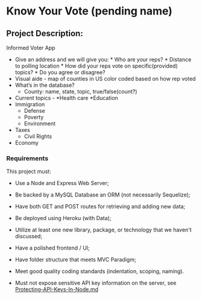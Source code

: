 # Know Your Vote (pending name)

## Project Description:

Informed Voter App
* Give an address and we will give you:	
		* Who are your reps?
		* Distance to polling location
		* How did your reps vote on specific(provided) topics?
			* Do you agree or disagree? 
* Visual aide - map of counties in US color coded based on how rep voted
* What’s in the database?
	* County: name, state, topic, true/false(count?)
* Current topics - 
	*Health care 
	*Education
* Immigration
	* Defense
	* Poverty
	* Environment
* Taxes
	* Civil Rights
* Economy



### Requirements

This project must:

* Use a Node and Express Web Server;

* Be backed by a MySQL Database an ORM (not necessarily Sequelize);

* Have both GET and POST routes for retrieving and adding new data;

* Be deployed using Heroku (with Data);

* Utilize at least one new library, package, or technology that we haven't discussed;

* Have a polished frontend / UI;

* Have folder structure that meets MVC Paradigm;

* Meet good quality coding standards (indentation, scoping, naming).

* Must not expose sensitive API key information on the server, see [Protecting-API-Keys-In-Node.md](../../../10-nodejs/03-Supplemental/Protecting-API-Keys-In-Node.md)
